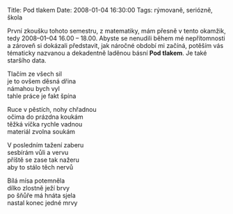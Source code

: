 Title: Pod tlakem
Date: 2008-01-04 16:30:00
Tags: rýmovaně, seriózně, škola

První zkoušku tohoto semestru, z matematiky, mám přesně v tento okamžik, tedy 2008–01–04 16.00 – 18.00. Abyste se nenudili během mé nepřítomnosti a zároveň si dokázali představit, jak náročné období mi začíná, potěším vás tématicky nazvanou a dekadentně laděnou básní **Pod tlakem**. Je také staršího data.

Tlačím ze všech sil  
je to ovšem děsná dřina  
námahou bych vyl  
tahle práce je fakt špína

Ruce v pěstích, nohy chřadnou  
očima do prázdna koukám  
těžká víčka rychle vadnou  
materiál zvolna soukám

V posledním tažení zaberu  
sesbírám vůli a vervu  
příště se zase tak nažeru  
aby to stálo těch nervů

Bílá mísa potemněla  
dílko zlostně ježí brvy  
po šňůře má hnáta sjela  
nastal konec jedné mrvy